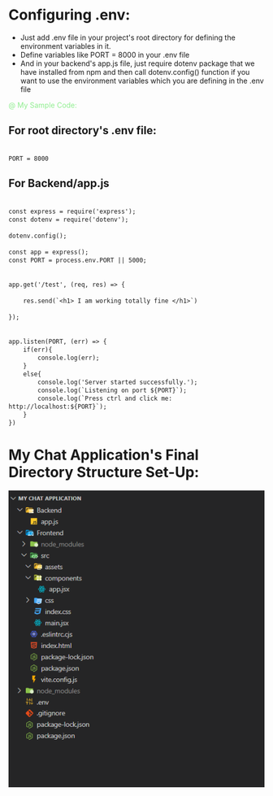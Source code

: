 # Configuring .env: 

- Just add .env file in your project's root directory for defining the environment variables in it. 
- Define variables like PORT = 8000 in your .env file 
- And in your backend's app.js file, just require dotenv package that we have installed from npm and then call dotenv.config() function if you want to use the environment variables which you are defining in the .env file 



<span style="color: lightgreen"> @ My Sample Code: </span>


## For root directory's .env file: 

```

PORT = 8000

```


## For Backend/app.js

```

const express = require('express'); 
const dotenv = require('dotenv'); 

dotenv.config(); 

const app = express(); 
const PORT = process.env.PORT || 5000; 


app.get('/test', (req, res) => {

    res.send(`<h1> I am working totally fine </h1>`)

});


app.listen(PORT, (err) => {
    if(err){
        console.log(err); 
    } 
    else{
        console.log('Server started successfully.'); 
        console.log(`Listening on port ${PORT}`); 
        console.log(`Press ctrl and click me: http://localhost:${PORT}`); 
    }
})

```


# My Chat Application's Final Directory Structure Set-Up: 

![Final directory structure set-up of "My Chat Application" that I am building right now, looks like this:](03_Final_Directory_Structure.png)